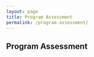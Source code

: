 ```yaml
---
layout: page
title: Program Assessment
permalink: /program-assessment/
---
```


## Program Assessment
